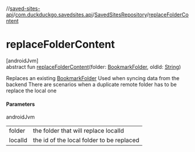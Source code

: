 //[saved-sites-api](../../../index.md)/[com.duckduckgo.savedsites.api](../index.md)/[SavedSitesRepository](index.md)/[replaceFolderContent](replace-folder-content.md)

# replaceFolderContent

[androidJvm]\
abstract fun [replaceFolderContent](replace-folder-content.md)(folder: [BookmarkFolder](../../com.duckduckgo.savedsites.api.models/-bookmark-folder/index.md), oldId: [String](https://kotlinlang.org/api/latest/jvm/stdlib/kotlin/-string/index.html))

Replaces an existing [BookmarkFolder](../../com.duckduckgo.savedsites.api.models/-bookmark-folder/index.md) Used when syncing data from the backend There are scenarios when a duplicate remote folder has to be replace the local one

#### Parameters

androidJvm

| | |
|---|---|
| folder | the folder that will replace localId |
| localId | the id of the local folder to be replaced |
